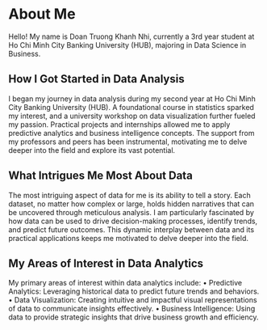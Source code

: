 # About Me 
Hello! My name is Doan Truong Khanh Nhi, currently a 3rd year student at Ho Chi Minh City Banking University (HUB), majoring in Data Science in Business.
## How I Got Started in Data Analysis
I began my journey in data analysis during my second year at Ho Chi Minh City Banking University (HUB). A foundational course in statistics sparked my interest, and a university workshop on data visualization further fueled my passion. Practical projects and internships allowed me to apply predictive analytics and business intelligence concepts. The support from my professors and peers has been instrumental, motivating me to delve deeper into the field and explore its vast potential.
## What Intrigues Me Most About Data
The most intriguing aspect of data for me is its ability to tell a story. Each dataset, no matter how complex or large, holds hidden narratives that can be uncovered through meticulous analysis. I am particularly fascinated by how data can be used to drive decision-making processes, identify trends, and predict future outcomes. This dynamic interplay between data and its practical applications keeps me motivated to delve deeper into the field.
## My Areas of Interest in Data Analytics
My primary areas of interest within data analytics include:
•	Predictive Analytics: Leveraging historical data to predict future trends and behaviors.
•	Data Visualization: Creating intuitive and impactful visual representations of data to communicate insights effectively.
•	Business Intelligence: Using data to provide strategic insights that drive business growth and efficiency.
